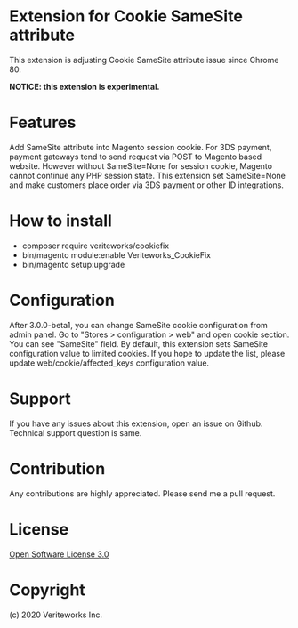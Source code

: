 # Extension for Cookie SameSite attribute
This extension is adjusting Cookie SameSite attribute issue since Chrome 80.

**NOTICE: this extension is experimental.**

# Features
Add SameSite attribute into Magento session cookie. For 3DS payment, payment gateways tend to send request via POST to Magento based website. However without SameSite=None for session cookie, Magento cannot continue any PHP session state.
This extension set SameSite=None and make customers place order via 3DS payment or other ID integrations. 

# How to install
 + composer require veriteworks/cookiefix
 + bin/magento module:enable Veriteworks_CookieFix
 + bin/magento setup:upgrade
 
# Configuration

After 3.0.0-beta1, you can change SameSite cookie configuration from admin panel. Go to "Stores > configuration > web" and open cookie section. You can see "SameSite" field.
By default, this extension sets SameSite configuration value to limited cookies. If you hope to update the list, please update web/cookie/affected_keys configuration value. 

# Support

If you have any issues about this extension, open an issue on Github.
Technical support question is same. 

# Contribution

Any contributions are highly appreciated. Please send me a pull request.

# License

[Open Software License 3.0](http://opensource.org/licenses/osl-3.0.php)

# Copyright

(c) 2020 Veriteworks Inc.